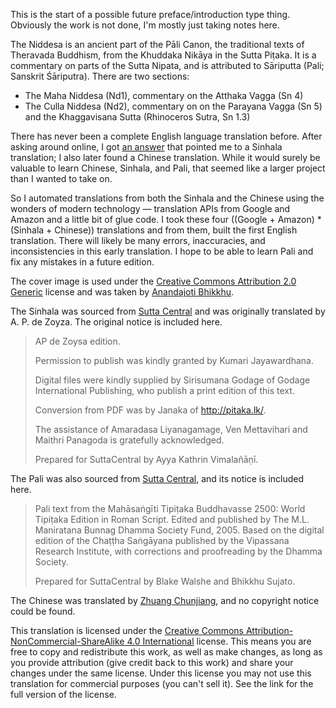 This is the start of a possible future preface/introduction type thing.
Obviously the work is not done, I'm mostly just taking notes here.

The Niddesa is an ancient part of the Pāli Canon, the traditional texts of
Theravada Buddhism, from the Khuddaka Nikāya in the Sutta Piṭaka. It is a
commentary on parts of the Sutta Nipata, and is attributed to Sāriputta (Pali;
Sanskrit Śāriputra). There are two sections:

* The Maha Niddesa (Nd1), commentary on the Atthaka Vagga (Sn 4)
* The Culla Niddesa (Nd2), commentary on on the Parayana Vagga (Sn 5) and the Khaggavisana Sutta (Rhinoceros Sutra, Sn 1.3)

There has never been a complete English language translation before.
After asking around online,
I got [an answer](https://buddhism.stackexchange.com/a/43712/19522) that pointed
me to a Sinhala translation; I also later found a Chinese translation. While it
would surely be valuable to learn Chinese, Sinhala, and Pali, that seemed like a
larger project than I wanted to take on.

So I automated translations from both the Sinhala and the Chinese using the
wonders of modern technology — translation APIs from Google and Amazon and a
little bit of glue code. I took these four ((Google + Amazon) * (Sinhala +
Chinese)) translations and from them, built the first English translation. There
will likely be many errors, inaccuracies, and inconsistencies in this early
translation. I hope to be able to learn Pali and fix any mistakes in a future
edition.

The cover image is used under the [Creative Commons Attribution 2.0
Generic](https://creativecommons.org/licenses/by/2.0/deed.en) license and was
taken by [Anandajoti Bhikkhu](https://www.flickr.com/photos/64337707@N07/9224957409).

The Sinhala was sourced from
[Sutta Central](https://github.com/suttacentral/sc-data/tree/5c060c479f4cb17a0891011d57d4933c81918ead/html_text/si/pli/sutta/kn)
and was originally translated by A. P. de Zoyza. The original notice is included
here.

> AP de Zoysa edition.
>
> Permission to publish was kindly granted by Kumari Jayawardhana.
>
> Digital files were kindly supplied by Sirisumana Godage of Godage International
> Publishing, who publish a print edition of this text.
>
> Conversion from PDF was by Janaka of http://pitaka.lk/.
>
> The assistance of Amaradasa Liyanagamage, Ven Mettavihari and Maithri Panagoda
> is gratefully acknowledged.
>
> Prepared for SuttaCentral by Ayya Kathrin Vimalañāṇī.

The Pali was also sourced from
[Sutta Central](https://github.com/suttacentral/legacy-suttacentral-data/tree/384ab0b63a521946cddb343319ac6c325dd2fb27/text/pi/su/kn), and its notice is included here.

> Pali text from the Mahāsaṅgīti Tipiṭaka Buddhavasse 2500: World Tipiṭaka Edition
> in Roman Script. Edited and published by The M.L. Maniratana Bunnag Dhamma
> Society Fund, 2005. Based on the digital edition of the Chaṭṭha Saṅgāyana
> published by the Vipassana Research Institute, with corrections and proofreading
> by the Dhamma Society.
>
> Prepared for SuttaCentral by Blake Walshe and Bhikkhu Sujato.

The Chinese was translated by [Zhuang Chunjiang](https://agama.buddhason.org/),
and no copyright notice could be found.

This translation is licensed under the
[Creative Commons Attribution-NonCommercial-ShareAlike 4.0
International](https://creativecommons.org/licenses/by-nc-sa/4.0/) license. This
means you are free to copy and redistribute this work, as well as make changes,
as long as you provide attribution (give credit back to this work) and share
your changes under the same license. Under this license you may not use this
translation for commercial purposes (you can't sell it). See the link for the
full version of the license.
